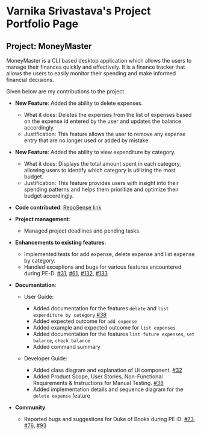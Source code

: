 # Varnika Srivastava's Project Portfolio Page
## Project: MoneyMaster

MoneyMaster is a CLI based desktop application which allows the users to manage 
their finances quickly and effectively. It is a finance tracker that allows the users to easily monitor
their spending and make informed financial decisions.

Given below are my contributions to the project.

* **New Feature**: Added the ability to delete expenses.
    * What it does: Deletes the expenses from the list of expenses based on the expense id entered by the user and updates the balance accordingly.
    * Justification: This feature allows the user to remove any expense entry that are no longer used or added by mistake.


* **New Feature**: Added the ability to view expenditure by category.
    * What it does: Displays the total amount spent in each category, allowing users to identify which category is utilizing the most budget.
    * Justification: This feature provides users with insight into their spending patterns and helps them prioritize and optimize their budget accordingly.
  

* **Code contributed**: [RepoSense link](https://nus-cs2113-ay2223s2.github.io/tp-dashboard/?search=varnika1402&breakdown=true)


* **Project management**:
    * Managed project deadlines and pending tasks.


* **Enhancements to existing features**:
    * Implemented tests for add expense, delete expense and list expense by category.
    * Handled exceptions and bugs for various features encountered during PE-D. [#31](https://github.com/AY2223S2-CS2113-W13-4/tp/pull/131), [#61](https://github.com/AY2223S2-CS2113-W13-4/tp/issues/61), [#132](https://github.com/AY2223S2-CS2113-W13-4/tp/pull/132), [#133](https://github.com/AY2223S2-CS2113-W13-4/tp/pull/133)


* **Documentation**:
    * User Guide:
        * Added documentation for the features `delete` and `list expenditure by category` [#38](https://github.com/AY2223S2-CS2113-W13-4/tp/pull/38)
        * Added expected outcome for `add expense`
        * Added example and expected outcome for `list expenses`
        * Added documentation for the features `list future expenses`, `set balance`, `check balance`
        * Added command summary
    
    * Developer Guide:
        * Added class diagram and explanation of Ui component. [#32](https://github.com/AY2223S2-CS2113-W13-4/tp/pull/32)
        * Added Product Scope, User Stories, Non-Functional Requirements & Instructions for Manual Testing. [#38](https://github.com/AY2223S2-CS2113-W13-4/tp/pull/38)
        * Added implementation details and sequence diagram for the `delete expense` feature


* **Community**:
    * Reported bugs and suggestions for Duke of Books during PE-D: [#73](https://github.com/AY2223S2-CS2113-F10-4/tp/issues/73), [#76](https://github.com/AY2223S2-CS2113-F10-4/tp/issues/76), [#93](https://github.com/AY2223S2-CS2113-F10-4/tp/issues/93)

